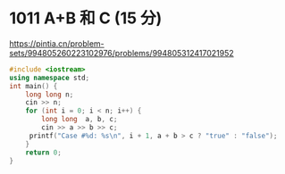 # 1011 A+B 和 C (15 分)

https://pintia.cn/problem-sets/994805260223102976/problems/994805312417021952

```cpp
#include <iostream>
using namespace std;
int main() {
    long long n;
    cin >> n;
    for (int i = 0; i < n; i++) {
        long long  a, b, c;
        cin >> a >> b >> c;
     printf("Case #%d: %s\n", i + 1, a + b > c ? "true" : "false");
    }
    return 0;
}
```